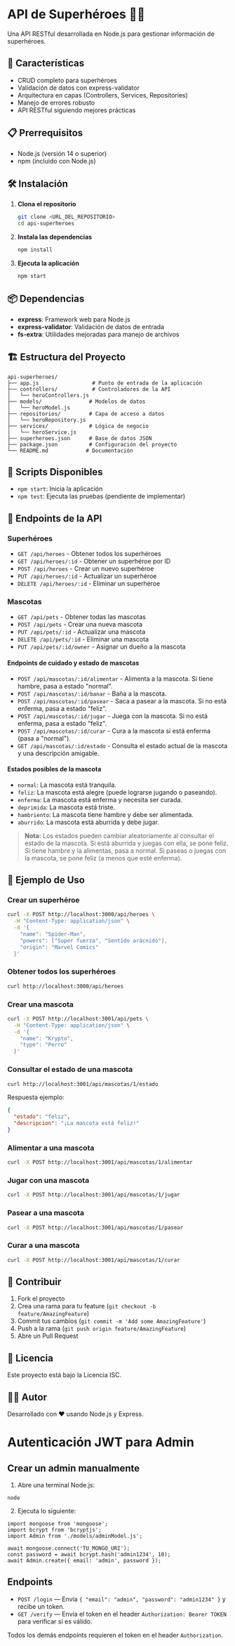 # API de Superhéroes 🦸‍♂️

Una API RESTful desarrollada en Node.js para gestionar información de superhéroes.

## 🚀 Características

- CRUD completo para superhéroes
- Validación de datos con express-validator
- Arquitectura en capas (Controllers, Services, Repositories)
- Manejo de errores robusto
- API RESTful siguiendo mejores prácticas

## 📋 Prerrequisitos

- Node.js (versión 14 o superior)
- npm (incluido con Node.js)

## 🛠️ Instalación

1. **Clona el repositorio**
   ```bash
   git clone <URL_DEL_REPOSITORIO>
   cd api-superheroes
   ```

2. **Instala las dependencias**
   ```bash
   npm install
   ```

3. **Ejecuta la aplicación**
   ```bash
   npm start
   ```

## 📦 Dependencias

- **express**: Framework web para Node.js
- **express-validator**: Validación de datos de entrada
- **fs-extra**: Utilidades mejoradas para manejo de archivos

## 🏗️ Estructura del Proyecto

```
api-superheroes/
├── app.js                 # Punto de entrada de la aplicación
├── controllers/           # Controladores de la API
│   └── heroControllers.js
├── models/               # Modelos de datos
│   └── heroModel.js
├── repositorios/         # Capa de acceso a datos
│   └── heroRepository.js
├── services/             # Lógica de negocio
│   └── heroService.js
├── superheroes.json      # Base de datos JSON
├── package.json          # Configuración del proyecto
└── README.md            # Documentación
```

## 🔧 Scripts Disponibles

- `npm start`: Inicia la aplicación
- `npm test`: Ejecuta las pruebas (pendiente de implementar)

## 📡 Endpoints de la API

### Superhéroes

- `GET /api/heroes` - Obtener todos los superhéroes
- `GET /api/heroes/:id` - Obtener un superhéroe por ID
- `POST /api/heroes` - Crear un nuevo superhéroe
- `PUT /api/heroes/:id` - Actualizar un superhéroe
- `DELETE /api/heroes/:id` - Eliminar un superhéroe

### Mascotas

- `GET /api/pets` - Obtener todas las mascotas
- `POST /api/pets` - Crear una nueva mascota
- `PUT /api/pets/:id` - Actualizar una mascota
- `DELETE /api/pets/:id` - Eliminar una mascota
- `PUT /api/pets/:id/owner` - Asignar un dueño a la mascota

#### Endpoints de cuidado y estado de mascotas

- `POST /api/mascotas/:id/alimentar` - Alimenta a la mascota. Si tiene hambre, pasa a estado "normal".
- `POST /api/mascotas/:id/banar` - Baña a la mascota.
- `POST /api/mascotas/:id/pasear` - Saca a pasear a la mascota. Si no está enferma, pasa a estado "feliz".
- `POST /api/mascotas/:id/jugar` - Juega con la mascota. Si no está enferma, pasa a estado "feliz".
- `POST /api/mascotas/:id/curar` - Cura a la mascota si está enferma (pasa a "normal").
- `GET /api/mascotas/:id/estado` - Consulta el estado actual de la mascota y una descripción amigable.

#### Estados posibles de la mascota

- `normal`: La mascota está tranquila.
- `feliz`: La mascota está alegre (puede lograrse jugando o paseando).
- `enferma`: La mascota está enferma y necesita ser curada.
- `deprimida`: La mascota está triste.
- `hambriento`: La mascota tiene hambre y debe ser alimentada.
- `aburrido`: La mascota está aburrida y debe jugar.

> **Nota:** Los estados pueden cambiar aleatoriamente al consultar el estado de la mascota. Si está aburrida y juegas con ella, se pone feliz. Si tiene hambre y la alimentas, pasa a normal. Si paseas o juegas con la mascota, se pone feliz (a menos que esté enferma).

## 📝 Ejemplo de Uso

### Crear un superhéroe
```bash
curl -X POST http://localhost:3000/api/heroes \
  -H "Content-Type: application/json" \
  -d '{
    "name": "Spider-Man",
    "powers": ["Super fuerza", "Sentido arácnido"],
    "origin": "Marvel Comics"
  }'
```

### Obtener todos los superhéroes
```bash
curl http://localhost:3000/api/heroes
```

### Crear una mascota
```bash
curl -X POST http://localhost:3001/api/pets \
  -H "Content-Type: application/json" \
  -d '{
    "name": "Krypto",
    "type": "Perro"
  }'
```

### Consultar el estado de una mascota
```bash
curl http://localhost:3001/api/mascotas/1/estado
```
Respuesta ejemplo:
```json
{
  "estado": "feliz",
  "descripcion": "¡La mascota está feliz!"
}
```

### Alimentar a una mascota
```bash
curl -X POST http://localhost:3001/api/mascotas/1/alimentar
```

### Jugar con una mascota
```bash
curl -X POST http://localhost:3001/api/mascotas/1/jugar
```

### Pasear a una mascota
```bash
curl -X POST http://localhost:3001/api/mascotas/1/pasear
```

### Curar a una mascota
```bash
curl -X POST http://localhost:3001/api/mascotas/1/curar
```

## 🤝 Contribuir

1. Fork el proyecto
2. Crea una rama para tu feature (`git checkout -b feature/AmazingFeature`)
3. Commit tus cambios (`git commit -m 'Add some AmazingFeature'`)
4. Push a la rama (`git push origin feature/AmazingFeature`)
5. Abre un Pull Request

## 📄 Licencia

Este proyecto está bajo la Licencia ISC.

## 👨‍💻 Autor

Desarrollado con ❤️ usando Node.js y Express. 

# Autenticación JWT para Admin

## Crear un admin manualmente

1. Abre una terminal Node.js:

```
node
```

2. Ejecuta lo siguiente:

```
import mongoose from 'mongoose';
import bcrypt from 'bcryptjs';
import Admin from './models/adminModel.js';

await mongoose.connect('TU_MONGO_URI');
const password = await bcrypt.hash('admin1234', 10);
await Admin.create({ email: 'admin', password });
```

## Endpoints

- `POST /login` — Envía `{ "email": "admin", "password": "admin1234" }` y recibe un token.
- `GET /verify` — Envía el token en el header `Authorization: Bearer TOKEN` para verificar si es válido.

Todos los demás endpoints requieren el token en el header `Authorization`. 